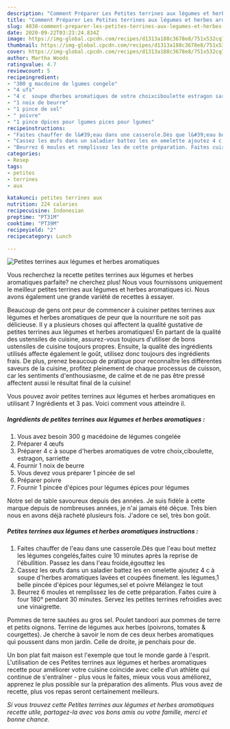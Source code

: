 ```yaml
---
description: "Comment Préparer Les Petites terrines aux légumes et herbes aromatiques"
title: "Comment Préparer Les Petites terrines aux légumes et herbes aromatiques"
slug: 4030-comment-preparer-les-petites-terrines-aux-legumes-et-herbes-aromatiques
date: 2020-09-22T03:23:24.834Z
image: https://img-global.cpcdn.com/recipes/d1313a188c3678e8/751x532cq70/petites-terrines-aux-legumes-et-herbes-aromatiques-photo-principale-de-la-recette.jpg
thumbnail: https://img-global.cpcdn.com/recipes/d1313a188c3678e8/751x532cq70/petites-terrines-aux-legumes-et-herbes-aromatiques-photo-principale-de-la-recette.jpg
cover: https://img-global.cpcdn.com/recipes/d1313a188c3678e8/751x532cq70/petites-terrines-aux-legumes-et-herbes-aromatiques-photo-principale-de-la-recette.jpg
author: Martha Woods
ratingvalue: 4.7
reviewcount: 5
recipeingredient:
- "300 g macdoine de lgumes congele"
- "4 ufs"
- "4 c  soupe dherbes aromatiques de votre choixciboulette estragon sarriette"
- "1 noix de beurre"
- "1 pince de sel"
- " poivre"
- "1 pince dpices pour lgumes pices pour lgumes"
recipeinstructions:
- "Faites chauffer de l&#39;eau dans une casserole.Dès que l&#39;eau bout mettez les légumes congelés,faites cuire 10 minutes après la reprise de l&#39;ébullition. Passez les dans l&#39;eau froide,égouttez les"
- "Cassez les œufs dans un saladier battez les en omelette ajoutez 4 c à soupe d&#39;herbes aromatiques lavées et coupées finement. les légumes,1 belle pincée d&#39;épices pour légumes,sel et poivre Mélangez le tout"
- "Beurrez 6 moules et remplissez les de cette préparation. Faites cuire à four 180° pendant 30 minutes. Servez les petites terrines refroidies avec une vinaigrette."
categories:
- Resep
tags:
- petites
- terrines
- aux

katakunci: petites terrines aux 
nutrition: 224 calories
recipecuisine: Indonesian
preptime: "PT31M"
cooktime: "PT39M"
recipeyield: "2"
recipecategory: Lunch

---
```



![Petites terrines aux légumes et herbes aromatiques](https://img-global.cpcdn.com/recipes/d1313a188c3678e8/751x532cq70/petites-terrines-aux-legumes-et-herbes-aromatiques-photo-principale-de-la-recette.jpg)

Vous recherchez la recette petites terrines aux légumes et herbes aromatiques parfaite? ne cherchez plus! Nous vous fournissons uniquement le meilleur petites terrines aux légumes et herbes aromatiques ici. Nous avons également une grande variété de recettes à essayer.

Beaucoup de gens ont peur de commencer à cuisiner petites terrines aux légumes et herbes aromatiques de peur que la nourriture ne soit pas délicieuse. Il y a plusieurs choses qui affectent la qualité gustative de petites terrines aux légumes et herbes aromatiques! En partant de la qualité des ustensiles de cuisine, assurez-vous toujours d'utiliser de bons ustensiles de cuisine toujours propres. Ensuite, la qualité des ingrédients utilisés affecte également le goût, utilisez donc toujours des ingrédients frais. De plus, prenez beaucoup de pratique pour reconnaître les différentes saveurs de la cuisine, profitez pleinement de chaque processus de cuisson, car les sentiments d'enthousiasme, de calme et de ne pas être pressé affectent aussi le résultat final de la cuisine!

<!--inarticleads1-->

Vous pouvez avoir petites terrines aux légumes et herbes aromatiques en utilisant 7 Ingrédients et 3 pas. Voici comment vous atteindre il.

##### Ingrédients de petites terrines aux légumes et herbes aromatiques :

1. Vous avez besoin 300 g macédoine de légumes congelée
1. Préparer 4 œufs
1. Préparer 4 c à soupe d&#39;herbes aromatiques de votre choix,ciboulette, estragon, sarriette
1. Fournir 1 noix de beurre
1. Vous devez vous préparer 1 pincée de sel
1. Préparer  poivre
1. Fournir 1 pincée d&#39;épices pour légumes épices pour légumes


Notre sel de table savoureux depuis des années. Je suis fidèle à cette marque depuis de nombreuses années, je n&#39;ai jamais été déçue. Très bien nous en avons déjà racheté plusieurs fois. J&#39;adore ce sel, très bon goût. 

<!--inarticleads2-->

##### Petites terrines aux légumes et herbes aromatiques instructions :

1. Faites chauffer de l&#39;eau dans une casserole.Dès que l&#39;eau bout mettez les légumes congelés,faites cuire 10 minutes après la reprise de l&#39;ébullition. Passez les dans l&#39;eau froide,égouttez les
1. Cassez les œufs dans un saladier battez les en omelette ajoutez 4 c à soupe d&#39;herbes aromatiques lavées et coupées finement. les légumes,1 belle pincée d&#39;épices pour légumes,sel et poivre Mélangez le tout
1. Beurrez 6 moules et remplissez les de cette préparation. Faites cuire à four 180° pendant 30 minutes. Servez les petites terrines refroidies avec une vinaigrette.


Pommes de terre sautées au gros sel. Poulet tandoori aux pommes de terre et petits oignons. Terrine de légumes aux herbes (poivrons, tomates &amp; courgettes). Je cherche à savoir le nom de ces deux herbes aromatiques qui poussent dans mon jardin. Celle de droite, je penchais pour de. 

<!--inarticleads1-->

<p>
Un bon plat fait maison est l'exemple que tout le monde garde à l'esprit. L'utilisation de ces Petites terrines aux légumes et herbes aromatiques recette pour améliorer votre cuisine coïncide avec celle d'un athlète qui continue de s'entraîner - plus vous le faites, mieux vous vous améliorez, apprenez le plus possible sur la préparation des aliments. Plus vous avez de recette, plus vos repas seront certainement meilleurs.
</p>

<p>
<i>Si vous trouvez cette Petites terrines aux légumes et herbes aromatiques recette utile, partagez-la avec vos bons amis ou votre famille, merci et bonne chance.</i>
</p>
